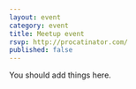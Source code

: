 ```yaml
---
layout: event
category: event
title: Meetup event
rsvp: http://procatinator.com/
published: false
---
```


You should add things here.
